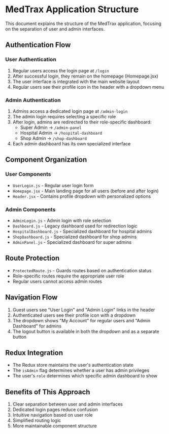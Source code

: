 # MedTrax Application Structure

This document explains the structure of the MedTrax application, focusing on the separation of user and admin interfaces.

## Authentication Flow

### User Authentication

1. Regular users access the login page at `/login`
2. After successful login, they remain on the homepage (Homepage.jsx)
3. The user interface is integrated with the main website layout
4. Regular users see their profile icon in the header with a dropdown menu

### Admin Authentication

1. Admins access a dedicated login page at `/admin-login`
2. The admin login requires selecting a specific role
3. After login, admins are redirected to their role-specific dashboard:
   - Super Admin → `/admin-panel`
   - Hospital Admin → `/hospital-dashboard`
   - Shop Admin → `/shop-dashboard`
4. Each admin dashboard has its own specialized interface

## Component Organization

### User Components

- `UserLogin.js` - Regular user login form
- `Homepage.jsx` - Main landing page for all users (before and after login)
- `Header.jsx` - Contains profile dropdown with personalized options

### Admin Components

- `AdminLogin.js` - Admin login with role selection
- `Dashboard.js` - Legacy dashboard used for redirection logic
- `HospitalDashboard.js` - Specialized dashboard for hospital admins
- `ShopDashboard.js` - Specialized dashboard for shop admins
- `AdminPanel.js` - Specialized dashboard for super admins

## Route Protection

- `ProtectedRoute.js` - Guards routes based on authentication status
- Role-specific routes require the appropriate user role
- Regular users cannot access admin routes

## Navigation Flow

1. Guest users see "User Login" and "Admin Login" links in the header
2. Authenticated users see their profile icon with a dropdown
3. The dropdown shows "My Account" for regular users and "Admin Dashboard" for admins
4. The logout button is available in both the dropdown and as a separate button

## Redux Integration

- The Redux store maintains the user's authentication state
- The `isAdmin` flag determines whether a user has admin privileges
- The user's `role` determines which specific admin dashboard to show

## Benefits of This Approach

1. Clear separation between user and admin interfaces
2. Dedicated login pages reduce confusion
3. Intuitive navigation based on user role
4. Simplified routing logic
5. More maintainable component structure
